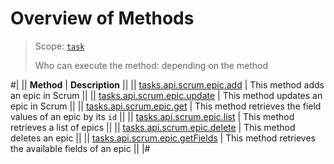 # Overview of Methods

> Scope: [`task`](../../../scopes/permissions.md)
>
> Who can execute the method: depending on the method

#| 
|| **Method** | **Description** ||
|| [tasks.api.scrum.epic.add](./tasks-api-scrum-epic-add.md) | This method adds an epic in Scrum ||
|| [tasks.api.scrum.epic.update](./tasks-api-scrum-epic-update.md) | This method updates an epic in Scrum ||
|| [tasks.api.scrum.epic.get](./tasks-api-scrum-epic-get.md) | This method retrieves the field values of an epic by its `id` ||
|| [tasks.api.scrum.epic.list](./tasks-api-scrum-epic-list.md) | This method retrieves a list of epics ||
|| [tasks.api.scrum.epic.delete](./tasks-api-scrum-epic-delete.md) | This method deletes an epic ||
|| [tasks.api.scrum.epic.getFields](./tasks-api-scrum-epic-get-fields.md) | This method retrieves the available fields of an epic ||
|#